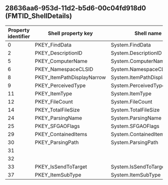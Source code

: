 ## 28636aa6-953d-11d2-b5d6-00c04fd918d0 (FMTID_ShellDetails)

Property identifier | Shell property key | Shell name | Alias
--- | --- | --- | ---
0 | PKEY_FindData | System.FindData | PID_FINDDATA
2 | PKEY_DescriptionID | System.DescriptionID | PID_DESCRIPTIONID
5 | PKEY_ComputerName | System.ComputerName | PID_COMPUTERNAME
6 | PKEY_NamespaceCLSID | System.NamespaceCLSID | 
8 | PKEY_ItemPathDisplayNarrow | System.ItemPathDisplayNarrow | 
9 | PKEY_PerceivedType | System.PerceivedType | 
11 | PKEY_ItemType | System.ItemType | 
12 | PKEY_FileCount | System.FileCount | 
14 | PKEY_TotalFileSize | System.TotalFileSize | 
24 | PKEY_ParsingName | System.ParsingName | 
25 | PKEY_SFGAOFlags | System.SFGAOFlags | 
29 | PKEY_ContainedItems | System.ContainedItems | 
30 | PKEY_ParsingPath | System.ParsingPath | 
31 |  |  | 
32 |  |  | 
33 | PKEY_IsSendToTarget | System.IsSendToTarget | 
37 | PKEY_ItemSubType | System.ItemSubType | 

